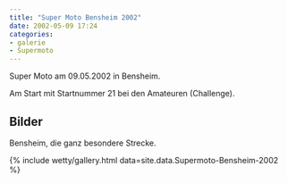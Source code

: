 ```yaml
---
title: "Super Moto Bensheim 2002"
date: 2002-05-09 17:24
categories: 
- galerie
- Supermoto
---
```

Super Moto am 09.05.2002 in Bensheim.

Am Start mit Startnummer 21 bei den Amateuren (Challenge).

<!--more-->

## Bilder

Bensheim, die ganz besondere Strecke. 

{% include wetty/gallery.html data=site.data.Supermoto-Bensheim-2002 %}